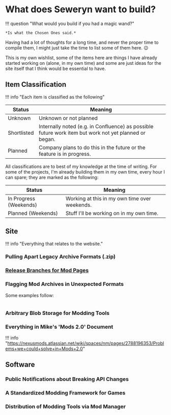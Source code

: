 # What does Seweryn want to build?

!!! question "What would you build if you had a magic wand?"

    *Is what the Chosen Ones said.*

Having had a lot of thoughts for a long time, and never the proper time to compile them, I might just
take the time to list some of them here. 😉

This is my own wishlist, some of the items here are things I have already started working on
(alone, in my own time) and some are just ideas for the site itself that I think would be essential to have.

## Item Classification

!!! info "Each item is classified as the following"

| Status                 | Meaning                                                                                               |
| ---------------------- | ----------------------------------------------------------------------------------------------------- |
| Unknown                | Unknown or not planned                                                                                |
| Shortlisted            | Internally noted (e.g. in Confluence) as possible future work item but work not yet planned or began. |
| Planned                | Company plans to do this in the future or the feature is in progress.                                 |

All classifications are to best of my knowledge at the time of writing.
For some of the projects, I'm already building them in my own time, every hour I can spare;
they are marked as the following:

| Status                 | Meaning                                                                                               |
| ---------------------- | ----------------------------------------------------------------------------------------------------- |
| In Progress (Weekends) | Working at this in my own time over weekends.                                                         |
| Planned (Weekends)     | Stuff I'll be working on in my own time.                                                              |

## Site

!!! info "Everything that relates to the website."





### Pulling Apart Legacy Archive Formats (.zip)

### [Release Branches for Mod Pages](./release-branches.md)

### Flagging Mod Archives in Unexpected Formats

Some examples follow:

```

```

### Arbitrary Blob Storage for Modding Tools


### Everything in Mike's 'Mods 2.0' Document

!!! info "https://nexusmods.atlassian.net/wiki/spaces/nm/pages/2788196353/Problems+we+could+solve+in+Mods+2.0"




## Software

### Public Notifications about Breaking API Changes

### A Standardized Modding Framework for Games

### Distribution of Modding Tools via Mod Manager

